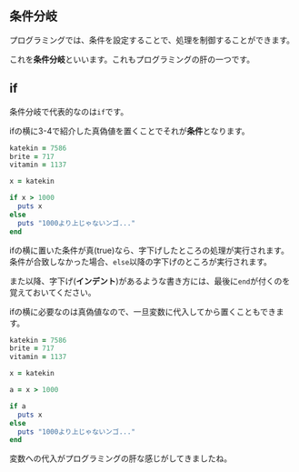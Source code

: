 ## 条件分岐

プログラミングでは、条件を設定することで、処理を制御することができます。

これを**条件分岐**といいます。これもプログラミングの肝の一つです。

## if

条件分岐で代表的なのは`if`です。

ifの横に3-4で紹介した真偽値を置くことでそれが**条件**となります。

```ruby
katekin = 7586
brite = 717
vitamin = 1137

x = katekin

if x > 1000
  puts x
else 
  puts "1000より上じゃないンゴ..."
end
```

ifの横に置いた条件が真(true)なら、字下げしたところの処理が実行されます。
条件が合致しなかった場合、`else`以降の字下げのところが実行されます。

また以降、字下げ(**インデント**)があるような書き方には、最後に`end`が付くのを覚えておいてください。

ifの横に必要なのは真偽値なので、一旦変数に代入してから置くこともできます。

```ruby
katekin = 7586
brite = 717
vitamin = 1137

x = katekin

a = x > 1000

if a
  puts x
else 
  puts "1000より上じゃないンゴ..."
end
```

変数への代入がプログラミングの肝な感じがしてきましたね。
